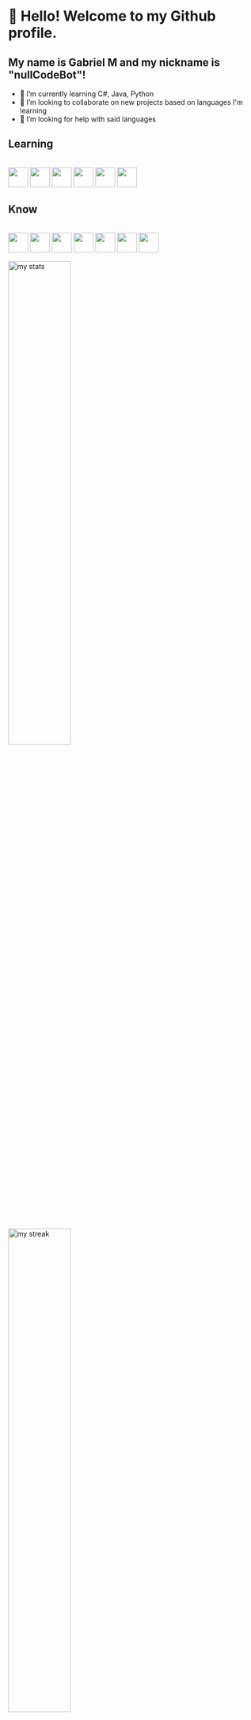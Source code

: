 # 👋 Hello! Welcome to my Github profile.
## My name is Gabriel M and my nickname is "nullCodeBot"!
- 🌱 I’m currently learning C#, Java, Python
- 👯 I’m looking to collaborate on new projects based on languages I'm learning
- 🤔 I’m looking for help with said languages<br>

 ## Learning 
<br><img loading="lazy" src="https://cdn.jsdelivr.net/gh/devicons/devicon/icons/java/java-original.svg" width="40" height="40"/>
<img src="https://cdn.jsdelivr.net/gh/devicons/devicon@latest/icons/csharp/csharp-original.svg" width="40" height="40"/>
<img src="https://cdn.jsdelivr.net/gh/devicons/devicon@latest/icons/python/python-original-wordmark.svg" width="40" height="40">
<img src="https://cdn.jsdelivr.net/gh/devicons/devicon@latest/icons/mysql/mysql-original-wordmark.svg" width="40" height="40">
<img src="https://cdn.jsdelivr.net/gh/devicons/devicon@latest/icons/mariadb/mariadb-original-wordmark.svg" width="40" height="40">
<img src="https://cdn.jsdelivr.net/gh/devicons/devicon@latest/icons/oracle/oracle-original.svg" width="40" height="40">
## Know
<br><img loading="lazy" src="https://cdn.jsdelivr.net/gh/devicons/devicon/icons/linux/linux-original.svg" width="40" height="40"/>
<img loading="lazy" src="https://cdn.jsdelivr.net/gh/devicons/devicon/icons/git/git-original.svg" width="40" height="40"/> 
<img src="https://cdn.jsdelivr.net/gh/devicons/devicon@latest/icons/css3/css3-original-wordmark.svg" width="40" height="40"/> 
<img src="https://cdn.jsdelivr.net/gh/devicons/devicon@latest/icons/html5/html5-original-wordmark.svg" width="40" height="40"/>
<img src="https://cdn.jsdelivr.net/gh/devicons/devicon@latest/icons/javascript/javascript-original.svg" width="40" height="40"/>
<img src="https://cdn.jsdelivr.net/gh/devicons/devicon@latest/icons/typescript/typescript-original.svg" width="40" height="40"/>
<img src="https://cdn.jsdelivr.net/gh/devicons/devicon@latest/icons/jest/jest-plain.svg" width="40" height="40"/>

<img alt="my stats" align="left" width="50%" src="https://github-readme-stats.vercel.app/api?username=nullCodeBot&theme=nightowl&show_icons=true&hide_border=true&count_private=true">
<img alt="my streak" align="left" width="50%" src="https://github-readme-streak-stats.herokuapp.com/?user=nullCodeBot&theme=nightowl&hide_border=true">
<img alt="top langs" align="left" width="50%" src="https://github-readme-stats.vercel.app/api/top-langs/?username=nullCodeBot&theme=nightowl&show_icons=true&hide_border=true&layout=compact">
